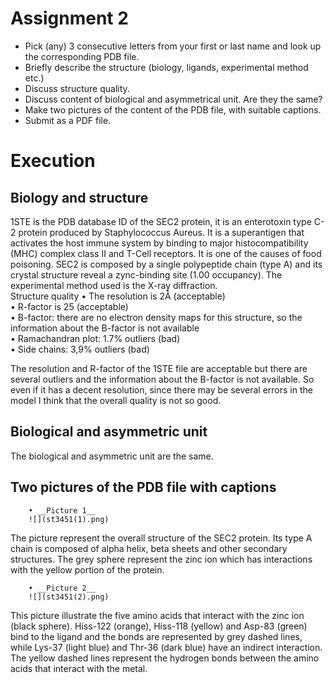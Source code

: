 # Assignment 2

* Pick (any) 3 consecutive letters from your first or last name and look up the corresponding PDB file.
* Briefly describe the structure (biology, ligands, experimental method etc.)
* Discuss structure quality.
* Discuss content of biological and asymmetrical unit. Are they the same? 
* Make two pictures of the content of the PDB file, with suitable captions.
* Submit as a PDF file.

# Execution

## Biology and structure

1STE is the PDB database ID of the SEC2 protein,  it is an enterotoxin type C-2 protein produced by Staphylococcus Aureus. It is a superantigen that activates the host immune system by binding to major histocompatibility (MHC) complex class II and T-Cell receptors. It is one of the causes of food poisoning. SEC2 is composed by a single polypeptide chain (type A) and its crystal structure reveal a zync-binding site (1.00 occupancy). The experimental method used is the X-ray diffraction.   
Structure quality
• The resolution is 2Å (acceptable)  
• R-factor is 25 (acceptable)  
• B-factor: there are no electron density maps for this structure, so the information about the B-factor is not available  
• Ramachandran plot: 1.7% outliers (bad)  
• Side chains: 3,9% outliers (bad)  

The resolution and R-factor of the 1STE file are acceptable but there are several outliers and the information about the B-factor is not available. So even if it has a decent resolution, since there may be several errors in the model I think that the overall quality is not so good.
 
## Biological and asymmetric unit

The biological and asymmetric unit are the same.  

## Two pictures of the PDB file with captions
        • __Picture 1__
        ![](st3451(1).png)

The picture represent the overall structure of the SEC2 protein. Its type A chain is composed of alpha helix, beta sheets and other secondary structures. The grey sphere represent the zinc ion which has interactions with the yellow portion of the protein. 

        • __Picture 2__
        ![](st3451(2).png)
 
 This picture illustrate the five amino acids that interact with the zinc ion (black sphere). Hiss-122 (orange), Hiss-118 (yellow) and Asp-83 (green) bind to the ligand and the bonds are represented by grey dashed lines, while Lys-37 (light blue) and Thr-36 (dark blue) have an indirect interaction. The yellow dashed lines represent the hydrogen bonds between the amino acids that interact with the metal.
